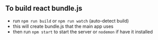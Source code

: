 To build react bundle.js
-----
- run `npm run build` or `npm run watch` (auto-detect build)
- this will create bundle.js that the main app uses
- then run `npm start` to start the server or `nodemon` if have it installed
